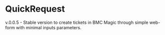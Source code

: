 # QuickRequest

v.0.0.5  - Stable version to create tickets in BMC Magic through simple web-form with minimal inputs parameters. 
